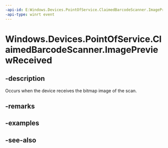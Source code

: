 ----api-id: E:Windows.Devices.PointOfService.ClaimedBarcodeScanner.ImagePreviewReceived
-api-type: winrt event
---<!-- Event syntaxpublic event Windows.Foundation.TypedEventHandler ImagePreviewReceived<Windows.Devices.PointOfService.ClaimedBarcodeScanner,  Windows.Devices.PointOfService.BarcodeScannerImagePreviewReceivedEventArgs>--># Windows.Devices.PointOfService.ClaimedBarcodeScanner.ImagePreviewReceived## -descriptionOccurs when the device receives the bitmap image of the scan.## -remarks## -examples## -see-also